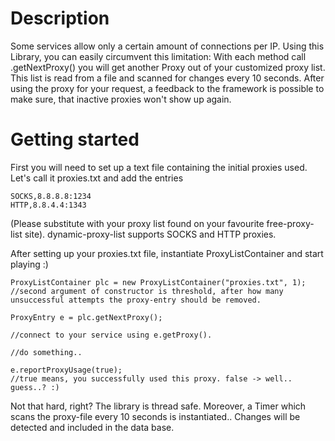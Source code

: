 # Description #
Some services allow only a certain amount of connections per IP. Using this Library, you can easily circumvent this limitation: With each method call .getNextProxy() you will get another Proxy out of your customized proxy list. This list is read from a file and scanned for changes every 10 seconds.
After using the proxy for your request, a feedback to the framework is possible to make sure, that inactive proxies won't show up again.

# Getting started #
First you will need to set up a text file containing the initial proxies used. Let's call it proxies.txt and add the entries
```
SOCKS,8.8.8.8:1234
HTTP,8.8.4.4:1343
```
(Please substitute with your proxy list found on your favourite free-proxy-list site).
dynamic-proxy-list supports SOCKS and HTTP proxies.

After setting up your proxies.txt file, instantiate ProxyListContainer and start playing :)
```
ProxyListContainer plc = new ProxyListContainer("proxies.txt", 1); 
//second argument of constructor is threshold, after how many unsuccessful attempts the proxy-entry should be removed. 

ProxyEntry e = plc.getNextProxy();

//connect to your service using e.getProxy(). 

//do something..

e.reportProxyUsage(true); 
//true means, you successfully used this proxy. false -> well.. guess..? :) 
```

Not that hard, right? The library is thread safe. Moreover, a Timer which scans the proxy-file every 10 seconds is instantiated.. Changes will be detected and included in the data base.